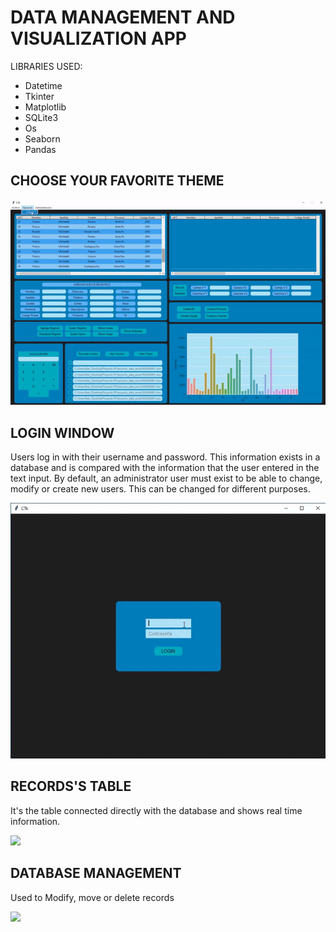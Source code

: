 # DATA MANAGEMENT AND VISUALIZATION APP


LIBRARIES USED:

  - Datetime
  - Tkinter
  - Matplotlib
  - SQLite3
  - Os
  - Seaborn
  - Pandas

## CHOOSE YOUR FAVORITE THEME

![](color1.gif)

## LOGIN WINDOW

Users log in with their username and password. This information exists in a database and is compared with the information that the user entered in the text input. By default, an administrator user must exist to be able to change, modify or create new users. This can be changed for different purposes.

![](Login1.gif)

## RECORDS'S TABLE

It's the table connected directly with the database and shows real time information.

![](Table1.gif)

 ## DATABASE MANAGEMENT
 
 Used to Modify, move or delete records

![](Records.gif)

